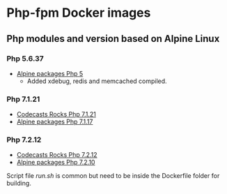 # Php-fpm Docker images

## Php modules and version based on Alpine Linux

### Php 5.6.37

* [Alpine packages Php 5](https://pkgs.alpinelinux.org/packages?name=php5*&branch=v3.8&arch=x86_64)
  * Added xdebug, redis and memcached compiled.

### Php 7.1.21

* [Codecasts Rocks Php 7.1.21](http://php.codecasts.rocks/v3.7/php-7.1/x86_64)
* [Alpine packages Php 7.1.17](https://pkgs.alpinelinux.org/packages?name=php7*&branch=v3.7&arch=x86_64)

### Php 7.2.12

* [Codecasts Rocks Php 7.2.12](http://php.codecasts.rocks/v3.8/php-7.2/x86_64)
* [Alpine packages Php 7.2.10](https://pkgs.alpinelinux.org/packages?name=php7*&branch=v3.8&arch=x86_64)

Script file _run.sh_ is common but need to be inside the Dockerfile folder for building.
